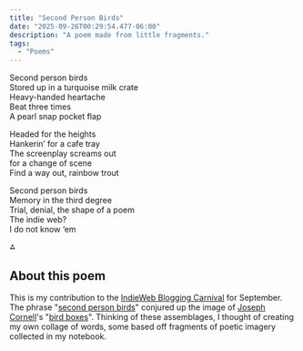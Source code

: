 ```yaml
---
title: "Second Person Birds"
date: "2025-09-26T00:29:54.477-06:00"
description: "A poem made from little fragments."
tags: 
  - "Poems"
---
```


<p>Second person birds<br/> 
Stored up in a turquoise milk crate<br/> 
Heavy-handed heartache<br/> 
Beat three times<br/> 
A pearl snap pocket flap</p>

<p>Headed for the heights<br/>
Hankerin’ for a cafe tray<br/>
The screenplay screams out<br/>
for a change of scene<br/>
Find a way out, rainbow trout</p>

<p>Second person birds<br/>
Memory in the third degree<br/>
Trial, denial, the shape of a poem<br/>
The indie web?<br/>
I do not know ‘em</p>

⁂

## About this poem

This is my contribution to the [IndieWeb Blogging Carnival](https://indieweb.org/IndieWeb_Carnival) for September. The phrase "[second person birds](https://toground.link/second-person-birds/)" conjured up the image of [Joseph Cornell](https://en.wikipedia.org/wiki/Joseph_Cornell)'s "[bird boxes](https://birdyrevolution.blogspot.com/2011/02/joseph-cornell-art.html)". Thinking of these assemblages, I thought of creating my own collage of words, some based off fragments of poetic imagery collected in my notebook.